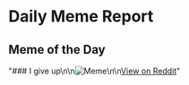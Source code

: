 # Daily Meme Report

## Meme of the Day
"### I give up\n\n![Meme](https://i.redd.it/fwr9vwpmdg0f1.png)\n\n[View on Reddit](https://redd.it/1kl9ws4)"

